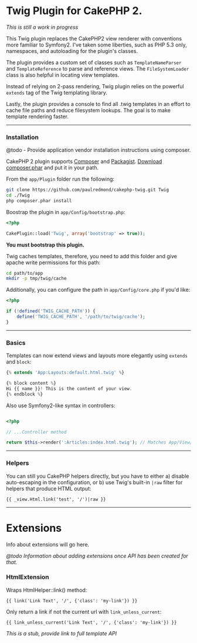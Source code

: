 # Twig Plugin for CakePHP 2.

*This is still a work in progress*

This Twig plugin replaces the CakePHP2 view renderer with conventions more familiar to Symfony2.
I've taken some liberties, such as PHP 5.3 only, namespaces, and autoloading for the plugin's classes.

The plugin provides a custom set of classes such as ```TemplateNameParser``` and ```TemplateReference``` to parse and reference views.
The ```FileSystemLoader``` class is also helpful in locating view templates.

Instead of relying on 2-pass rendering, Twig plugin relies on the powerful ```extends``` tag of
the Twig templating library.

Lastly, the plugin provides a console to find all .twig templates in an effort to cache file paths 
and reduce filesystem lookups. The goal is to make template rendering faster.

--------------------------------------------------

### Installation

@todo - Provide application vendor installation instructions using composer.

CakePHP 2 plugin supports [Composer](https://github.com/composer/composer) and [Packagist](http://packagist.org/). [Download composer.phar](http://packagist.org/) and put it in your path.

From the ```app/Plugin``` folder run the following:

```bash
git clone https://github.com/paulredmond/cakephp-twig.git Twig
cd ./Twig
php composer.phar install
```

Boostrap the plugin in ```app/Config/bootstrap.php```:

```php
<?php

CakePlugin::load('Twig', array('bootstrap' => true));
```
**You must bootstrap this plugin.**

Twig caches templates, therefore, you need to add this folder and give apache write permissions for this path:

```bash
cd path/to/app
mkdir -p tmp/twig/cache
```

Additionally, you can configure the path in ```app/Config/core.php``` if you'd like:

```php
<?php

if (!defined('TWIG_CACHE_PATH')) {
    define('TWIG_CACHE_PATH', '/path/to/twig/cache');
}
```

--------------------------------------------------

### Basics
Templates can now extend views and layouts more elegantly using ```extends``` and ```block```:

```php
{% extends 'App:Layouts:default.html.twig' %}

{% block content %}
Hi {{ name }}! This is the content of your view.
{% endblock %}
```

Also use Symfony2-like syntax in controllers:

```php

<?php

// ...Controller method

return $this->render(':Articles:index.html.twig'); // Matches App/View/Articles/index.html.twig
```
--------------------------------------------------

### Helpers

You can still you CakePHP helpers directly, but you have to either a) disable auto-escaping in the configuration,
or b) use Twig's built-in ```|raw``` filter for helpers that produce HTML output:

```
{{ _view.Html.link('test', '/')|raw }}
```
--------------------------------------------------

# Extensions

Info about extensions will go here.

*@todo Information about adding extensions once API has been created for that.*

### HtmlExtension
Wraps HtmlHelper::link() method:

```
{{ link('Link Text', '/', {'class': 'my-link'}) }}
```

Only return a link if not the current url with ```link_unless_current```:

```
{{ link_unless_current('Link Text', '/', {'class': 'my-link'}) }}
```

*This is a stub, provide link to full template API*